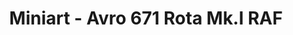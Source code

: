 ---
layout: product
title: "Miniart - Avro 671 Rota Mk.I RAF"
price: "5050" 
desc: "N/A"
img_path: "/assets/img/MI41008.webp"
brand: "N/A"
available: false
special_offer: false
new: false
soon: false
cat: "010000"
subcat: "010100"
subsubcat: "0N/A"
sifra: "MI41008"
popular: false
spec: false
---